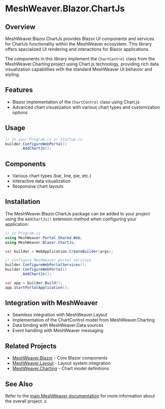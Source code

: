 # MeshWeaver.Blazor.ChartJs

## Overview
MeshWeaver.Blazor.ChartJs provides Blazor UI components and services for ChartJs functionality within the MeshWeaver ecosystem. This library offers specialized UI rendering and interactions for Blazor applications.

The components in this library implement the `ChartControl` class from the MeshWeaver.Charting project using Chart.js technology, providing rich data visualization capabilities with the standard MeshWeaver UI behavior and styling.

## Features
- Blazor implementation of the `ChartControl` class using Chart.js
- Advanced chart visualization with various chart types and customization options

## Usage
```csharp
// In your Program.cs or Startup.cs
builder.ConfigureWebPortal()
       .AddChartJs();

```

## Components
- Various chart types (bar, line, pie, etc.)
- Interactive data visualization
- Responsive chart layouts

## Installation
The MeshWeaver.Blazor.ChartJs package can be added to your project using the `AddChartJs()` extension method when configuring your application:

```csharp
// In Program.cs
using MeshWeaver.Portal.Shared.Web;
using MeshWeaver.Blazor.ChartJs;

var builder = WebApplication.CreateBuilder(args);

// Configure MeshWeaver portal services
builder.ConfigureWebPortalServices();
builder.ConfigureWebPortal()
       .AddChartJs();

var app = builder.Build();
app.StartPortalApplication();
```

## Integration with MeshWeaver
- Seamless integration with MeshWeaver.Layout
- Implementation of the ChartControl model from MeshWeaver.Charting
- Data binding with MeshWeaver.Data sources
- Event handling with MeshWeaver messaging

## Related Projects
- [MeshWeaver.Blazor](../MeshWeaver.Blazor/README.md) - Core Blazor components
- [MeshWeaver.Layout](../MeshWeaver.Layout/README.md) - Layout system integration
- [MeshWeaver.Charting](../MeshWeaver.Charting/README.md) - Chart model definitions

## See Also
Refer to the [main MeshWeaver documentation](../../Readme.md) for more information about the overall project.
s